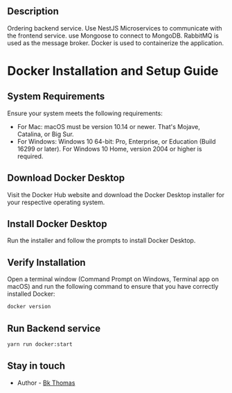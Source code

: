 ## Description

Ordering backend service. Use NestJS Microservices to communicate with the frontend service. use Mongoose to connect to MongoDB. RabbitMQ is used as the message broker. Docker is used to containerize the application. 

# Docker Installation and Setup Guide

## System Requirements

Ensure your system meets the following requirements:

- For Mac: macOS must be version 10.14 or newer. That's Mojave, Catalina, or Big Sur.
- For Windows: Windows 10 64-bit: Pro, Enterprise, or Education (Build 16299 or later). For Windows 10 Home, version 2004 or higher is required.

## Download Docker Desktop

Visit the Docker Hub website and download the Docker Desktop installer for your respective operating system.

## Install Docker Desktop

Run the installer and follow the prompts to install Docker Desktop.

## Verify Installation
Open a terminal window (Command Prompt on Windows, Terminal app on macOS) and run the following command to ensure that you have correctly installed Docker:

```bash
docker version
```

## Run Backend service

```bash
yarn run docker:start
```


## Stay in touch

- Author - [Bk Thomas](https://github.com/bkjonathan)


